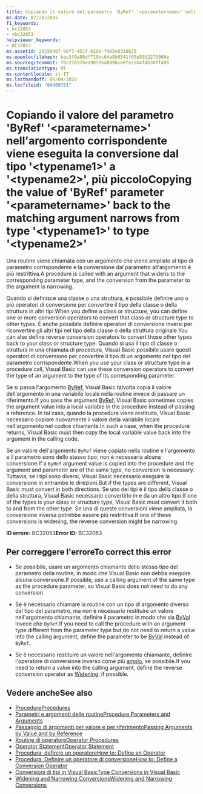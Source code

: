 ```yaml
---
title: Copiando il valore del parametro 'ByRef' '<parametername>' nell'argomento corrispondente viene eseguita la conversione dal tipo '<typename1>' a '<typename2>', più piccolo
ms.date: 07/20/2015
f1_keywords:
- bc32053
- vbc32053
helpviewer_keywords:
- BC32053
ms.assetid: 281564b7-99f7-451f-b10d-f985e831bb25
ms.openlocfilehash: bac5f9a88df719bc64a8b0541f65e5912275866e
ms.sourcegitcommit: f8c270376ed905f6a8896ce0fe25b4f4b38ff498
ms.translationtype: MT
ms.contentlocale: it-IT
ms.lasthandoff: 06/04/2020
ms.locfileid: "84409751"
---
```

# <a name="copying-the-value-of-byref-parameter-parametername-back-to-the-matching-argument-narrows-from-type-typename1-to-type-typename2"></a><span data-ttu-id="46d54-102">Copiando il valore del parametro 'ByRef' '\<parametername>' nell'argomento corrispondente viene eseguita la conversione dal tipo '\<typename1>' a '\<typename2>', più piccolo</span><span class="sxs-lookup"><span data-stu-id="46d54-102">Copying the value of 'ByRef' parameter '\<parametername>' back to the matching argument narrows from type '\<typename1>' to type '\<typename2>'</span></span>
<span data-ttu-id="46d54-103">Una routine viene chiamata con un argomento che viene ampliato al tipo di parametro corrispondente e la conversione dal parametro all'argomento è più restrittiva.</span><span class="sxs-lookup"><span data-stu-id="46d54-103">A procedure is called with an argument that widens to the corresponding parameter type, and the conversion from the parameter to the argument is narrowing.</span></span>  
  
 <span data-ttu-id="46d54-104">Quando si definisce una classe o una struttura, è possibile definire uno o più operatori di conversione per convertire il tipo della classe o della struttura in altri tipi.</span><span class="sxs-lookup"><span data-stu-id="46d54-104">When you define a class or structure, you can define one or more conversion operators to convert that class or structure type to other types.</span></span> <span data-ttu-id="46d54-105">È anche possibile definire operatori di conversione inversi per riconvertire gli altri tipi nel tipo della classe o della struttura originale.</span><span class="sxs-lookup"><span data-stu-id="46d54-105">You can also define reverse conversion operators to convert those other types back to your class or structure type.</span></span> <span data-ttu-id="46d54-106">Quando si usa il tipo di classe o struttura in una chiamata di procedura, Visual Basic possibile usare questi operatori di conversione per convertire il tipo di un argomento nel tipo del parametro corrispondente.</span><span class="sxs-lookup"><span data-stu-id="46d54-106">When you use your class or structure type in a procedure call, Visual Basic can use these conversion operators to convert the type of an argument to the type of its corresponding parameter.</span></span>  
  
 <span data-ttu-id="46d54-107">Se si passa l'argomento [ByRef](../modifiers/byref.md), Visual Basic talvolta copia il valore dell'argomento in una variabile locale nella routine invece di passare un riferimento.</span><span class="sxs-lookup"><span data-stu-id="46d54-107">If you pass the argument [ByRef](../modifiers/byref.md), Visual Basic sometimes copies the argument value into a local variable in the procedure instead of passing a reference.</span></span> <span data-ttu-id="46d54-108">In tal caso, quando la procedura viene restituita, Visual Basic necessario copiare nuovamente il valore della variabile locale nell'argomento nel codice chiamante.</span><span class="sxs-lookup"><span data-stu-id="46d54-108">In such a case, when the procedure returns, Visual Basic must then copy the local variable value back into the argument in the calling code.</span></span>  
  
 <span data-ttu-id="46d54-109">Se un valore dell'argomento `ByRef` viene copiato nella routine e l'argomento e il parametro sono dello stesso tipo, non è necessaria alcuna conversione.</span><span class="sxs-lookup"><span data-stu-id="46d54-109">If a `ByRef` argument value is copied into the procedure and the argument and parameter are of the same type, no conversion is necessary.</span></span> <span data-ttu-id="46d54-110">Tuttavia, se i tipi sono diversi, Visual Basic necessario eseguire la conversione in entrambe le direzioni.</span><span class="sxs-lookup"><span data-stu-id="46d54-110">But if the types are different, Visual Basic must convert in both directions.</span></span> <span data-ttu-id="46d54-111">Se uno dei tipi è il tipo della classe o della struttura, Visual Basic necessario convertirlo in e da un altro tipo.</span><span class="sxs-lookup"><span data-stu-id="46d54-111">If one of the types is your class or structure type, Visual Basic must convert it both to and from the other type.</span></span> <span data-ttu-id="46d54-112">Se una di queste conversioni viene ampliata, la conversione inversa potrebbe essere più restrittiva.</span><span class="sxs-lookup"><span data-stu-id="46d54-112">If one of these conversions is widening, the reverse conversion might be narrowing.</span></span>  
  
 <span data-ttu-id="46d54-113">**ID errore:** BC32053</span><span class="sxs-lookup"><span data-stu-id="46d54-113">**Error ID:** BC32053</span></span>  
  
## <a name="to-correct-this-error"></a><span data-ttu-id="46d54-114">Per correggere l'errore</span><span class="sxs-lookup"><span data-stu-id="46d54-114">To correct this error</span></span>  
  
- <span data-ttu-id="46d54-115">Se possibile, usare un argomento chiamante dello stesso tipo del parametro della routine, in modo che Visual Basic non debba eseguire alcuna conversione.</span><span class="sxs-lookup"><span data-stu-id="46d54-115">If possible, use a calling argument of the same type as the procedure parameter, so Visual Basic does not need to do any conversion.</span></span>  
  
- <span data-ttu-id="46d54-116">Se è necessario chiamare la routine con un tipo di argomento diverso dal tipo del parametro, ma non è necessario restituire un valore nell'argomento chiamante, definire il parametro in modo che sia [ByVal](../modifiers/byval.md) invece che `ByRef`.</span><span class="sxs-lookup"><span data-stu-id="46d54-116">If you need to call the procedure with an argument type different from the parameter type but do not need to return a value into the calling argument, define the parameter to be [ByVal](../modifiers/byval.md) instead of `ByRef`.</span></span>  
  
- <span data-ttu-id="46d54-117">Se è necessario restituire un valore nell'argomento chiamante, definire l'operatore di conversione inverso come più [ampio](../modifiers/widening.md), se possibile.</span><span class="sxs-lookup"><span data-stu-id="46d54-117">If you need to return a value into the calling argument, define the reverse conversion operator as [Widening](../modifiers/widening.md), if possible.</span></span>  
  
## <a name="see-also"></a><span data-ttu-id="46d54-118">Vedere anche</span><span class="sxs-lookup"><span data-stu-id="46d54-118">See also</span></span>

- [<span data-ttu-id="46d54-119">Procedure</span><span class="sxs-lookup"><span data-stu-id="46d54-119">Procedures</span></span>](../../programming-guide/language-features/procedures/index.md)
- [<span data-ttu-id="46d54-120">Parametri e argomenti delle routine</span><span class="sxs-lookup"><span data-stu-id="46d54-120">Procedure Parameters and Arguments</span></span>](../../programming-guide/language-features/procedures/procedure-parameters-and-arguments.md)
- [<span data-ttu-id="46d54-121">Passaggio di argomenti per valore e per riferimento</span><span class="sxs-lookup"><span data-stu-id="46d54-121">Passing Arguments by Value and by Reference</span></span>](../../programming-guide/language-features/procedures/passing-arguments-by-value-and-by-reference.md)
- [<span data-ttu-id="46d54-122">Routine di operatore</span><span class="sxs-lookup"><span data-stu-id="46d54-122">Operator Procedures</span></span>](../../programming-guide/language-features/procedures/operator-procedures.md)
- [<span data-ttu-id="46d54-123">Operator Statement</span><span class="sxs-lookup"><span data-stu-id="46d54-123">Operator Statement</span></span>](../statements/operator-statement.md)
- [<span data-ttu-id="46d54-124">Procedura: definire un operatore</span><span class="sxs-lookup"><span data-stu-id="46d54-124">How to: Define an Operator</span></span>](../../programming-guide/language-features/procedures/how-to-define-an-operator.md)
- [<span data-ttu-id="46d54-125">Procedura: Definire un operatore di conversione</span><span class="sxs-lookup"><span data-stu-id="46d54-125">How to: Define a Conversion Operator</span></span>](../../programming-guide/language-features/procedures/how-to-define-a-conversion-operator.md)
- [<span data-ttu-id="46d54-126">Conversioni di tipi in Visual Basic</span><span class="sxs-lookup"><span data-stu-id="46d54-126">Type Conversions in Visual Basic</span></span>](../../programming-guide/language-features/data-types/type-conversions.md)
- [<span data-ttu-id="46d54-127">Widening and Narrowing Conversions</span><span class="sxs-lookup"><span data-stu-id="46d54-127">Widening and Narrowing Conversions</span></span>](../../programming-guide/language-features/data-types/widening-and-narrowing-conversions.md)
